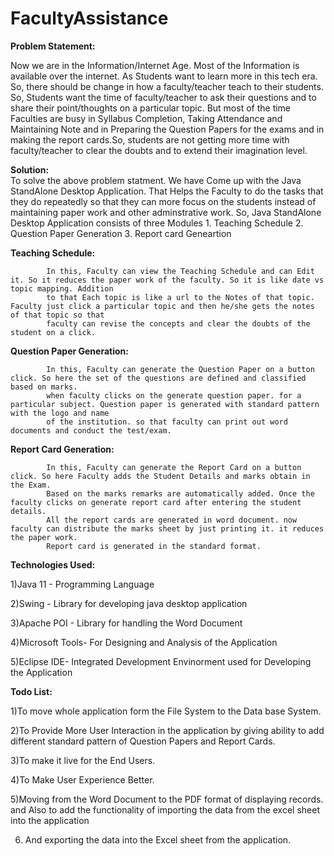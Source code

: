 # FacultyAssistance

**Problem Statement:**

Now we are in the Information/Internet Age. Most of the Information is available over the internet. 
             As Students want to learn more in this tech era. So, there should be change in how a faculty/teacher teach to their students. 
             So, Students want the time of faculty/teacher to ask their questions and to share their point/thoughts on a particular topic.
             But most of the time Faculties are busy in Syllabus Completion, Taking Attendance and Maintaining Note and in Preparing the Question Papers for
             the exams and in making the report cards.So, students are not getting more time with faculty/teacher to clear the doubts and to extend their 
             imagination level.
             
**Solution:**    
To solve the above problem statment. We have Come up with the Java StandAlone Desktop Application. That Helps the Faculty to do the tasks that they do
             repeatedly so that they can more focus on the students instead of maintaining paper work and other adminstrative work. 
             So, Java StandAlone Desktop Application consists of three Modules
             1. Teaching Schedule
             2. Question Paper Generation
             3. Report card Geneartion

**Teaching Schedule:**

            In this, Faculty can view the Teaching Schedule and can Edit it. So it reduces the paper work of the faculty. So it is like date vs topic mapping. Addition
            to that Each topic is like a url to the Notes of that topic. Faculty just click a particular topic and then he/she gets the notes of that topic so that       
            faculty can revise the concepts and clear the doubts of the student on a click. 
            
**Question Paper Generation:**

            In this, Faculty can generate the Question Paper on a button click. So here the set of the questions are defined and classified based on marks.
            when faculty clicks on the generate question paper. for a particular subject. Question paper is generated with standard pattern with the logo and name 
            of the institution. so that faculty can print out word documents and conduct the test/exam.
            
**Report Card Generation:**

            In this, Faculty can generate the Report Card on a button click. So here Faculty adds the Student Details and marks obtain in the Exam.
            Based on the marks remarks are automatically added. Once the faculty clicks on generate report card after entering the student details. 
            All the report cards are generated in word document. now faculty can distribute the marks sheet by just printing it. it reduces the paper work.
            Report card is generated in the standard format.
            
            
**Technologies Used:**

1)Java 11 - Programming Language

2)Swing - Library for developing java desktop application

3)Apache POI - Library for handling the Word Document

4)Microsoft Tools- For Designing and Analysis of the Application

5)Eclipse IDE- Integrated Development Envinorment used for Developing the Application


**Todo List:**

1)To move whole application form the File System to the Data base System.

2)To Provide More User Interaction in the application by giving ability to add different standard pattern of Question Papers and Report Cards. 

3)To make it live for the End Users. 

4)To Make User Experience Better.

5)Moving from the Word Document to the PDF format of displaying records. and Also to add the functionality of importing the data from the excel sheet into the application 


6) And exporting the data into the Excel sheet from the application. 







